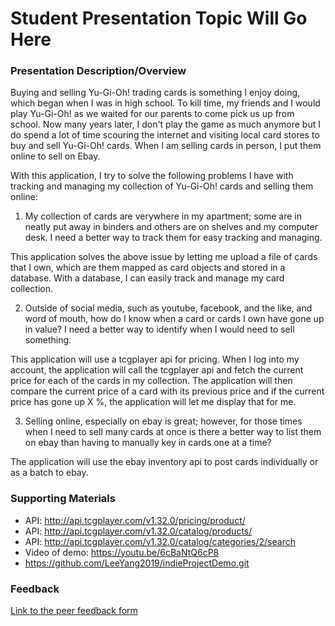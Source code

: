# Student Presentation Topic Will Go Here

### Presentation Description/Overview

Buying and selling Yu-Gi-Oh! trading cards is something I enjoy doing, which began when I was in high school. To kill time, my friends and I would play Yu-Gi-Oh! as we waited for our parents to come pick us up from school. Now many years later, I don't play the game as much anymore but I do spend a lot of time scouring the internet and visiting local card stores to buy and sell Yu-Gi-Oh! cards. When I am selling cards in person, I put them online to sell on Ebay.

With this application, I try to solve the following problems I have with tracking and managing my collection of Yu-Gi-Oh! cards and selling them online:

1. My collection of cards are verywhere in my apartment; some are in neatly put away in binders and others are on shelves and my computer desk. I need a better way to track them for easy tracking and managing. 

This application solves the above issue by letting me upload a file of cards that I own, which are them mapped as card objects and stored in a database. With a database, I can easily track and manage my card collection.

2. Outside of social media, such as youtube, facebook, and the like, and word of mouth, how do I know when a card or cards I own have gone up in value? I need a better way to identify when I would need to sell something. 

This application will use a tcgplayer api for pricing. When I log into my account, the application will call the tcgplayer api and fetch the current price for each of the cards in my collection. The application will then compare the current price of a card with its previous price and if the current price has gone up X %, the application will let me display that for me. 

3. Selling online, especially on ebay is great; however, for those times when I need to sell many cards at once is there a better way to list them on ebay than having to manually key in cards one at a time?

The application will use the ebay inventory api to post cards individually or as a batch to ebay.

### Supporting Materials 

* API: http://api.tcgplayer.com/v1.32.0/pricing/product/
* API: http://api.tcgplayer.com/v1.32.0/catalog/products/
* API: http://api.tcgplayer.com/v1.32.0/catalog/categories/2/search
* Video of demo: https://youtu.be/6cBaNtQ6cP8
* https://github.com/LeeYang2019/indieProjectDemo.git

### Feedback

[Link to the peer feedback form](Feedback.md)

